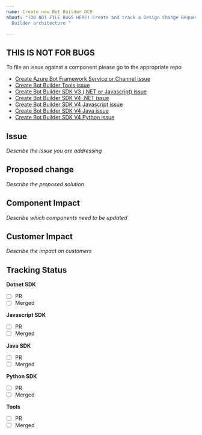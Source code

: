 ```yaml
---
name: Create new Bot Builder DCR
about: "(DO NOT FILE BUGS HERE) Create and track a Design Change Request for the Bot
  Builder architecture "

---
```


## THIS IS NOT FOR BUGS 
To file an issue against a component please go to the appropriate repo
* [Create Azure Bot Framework Service or Channel issue](https://github.com/Microsoft/botframework-services/issues/new/choose)
* [Create Bot Builder Tools issue](https://github.com/Microsoft/botbuilder-tools/issues/new/choose)
* [Create Bot Builder SDK V3 (.NET or Javascript) issue](https://github.com/Microsoft/botbuilder-V3/issues/new/choose)
* [Create Bot Builder SDK V4 .NET issue](https://github.com/Microsoft/botbuilder-dotnet/issues/new/choose)
* [Create Bot Builder SDK V4 Javascript issue](https://github.com/Microsoft/botbuilder-js/issues/new/choose)
* [Create Bot Builder SDK V4 Java issue](https://github.com/Microsoft/botbuilder-java/issues/new/choose)
* [Create Bot Builder SDK V4 Python issue](https://github.com/Microsoft/botbuilder-python/issues/new/choose)

## Issue
*Describe the issue you are addressing*

## Proposed change
*Describe the proposed solution*

## Component Impact 
*Describe which components need to be updated*

## Customer Impact 
*Describe the impact on customers*

## Tracking Status
**Dotnet SDK**
- [ ] PR
- [ ] Merged

**Javascript SDK**
- [ ] PR
- [ ] Merged

**Java SDK**
- [ ] PR
- [ ] Merged

**Python SDK**
- [ ] PR
- [ ] Merged

**Tools**
- [ ] PR
- [ ] Merged
